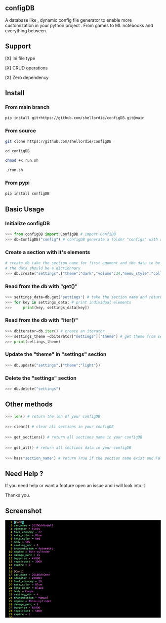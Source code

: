 ## configDB 

A database like , dynamic config file generator to enable more customization in
your python project . From games to ML notebooks and everything between.

## Support 

[X] Ini file type

[X] CRUD operations

[X] Zero dependency

## Install

### From main branch 

```bash
pip install git+https://github.com/shellordie/configDB.git@main
```

### From source

```bash
git clone https://github.com/shellordie/configDB
```

```
cd configDB
```

```bash
chmod +x run.sh
```

```bash
./run.sh
```

### From pypi 

```bash
pip install configDB
```

## Basic Usage

### Initialize configDB 

```python
>>> from configDB import ConfigDB # import ConfiDB
>>> db=ConfigDB("config") # configDB generate a folder "configs" with a file "config.ini"
```

### Create a section with it's elements 

```python
# create db take the section name for first agument and the data to be added for second argument 
# the data should be a dictionnary
>>> db.create("settings",{"theme":"dark","volume":34,"menu_style":"collapse"})
```

### Read from the db with "get()"

```python
>>> settings_data=db.get("settings") # take the section name and return a dictionnary 
>>> for key in settings_data: # print individual elements
>>>     print(key, settings_data[key])
```

### Read from the db with "iter()"

```python
>>> dbiterator=db.iter() # create an iterator
>>> settings_theme =dbiterator["settings"]["theme"] # get theme from settings
>>> print(settings_theme)
```

### Update the "theme" in  "settings" section

```python
>>> db.update("settings",{"theme":"light"}) 
```
### Delete the "settings" section

```python
>>> db.delete("settings")
```

## Other methods

```python
>>> len() # return the len of your configDB

>>> clear() # clear all sections in your configDB

>>> get_sections() # return all sections name in your configDB

>>> get_all() # return all sections data in your configDB

>>> has("section_name") # return True if the section name exist and False if not
```

## Need Help ?

If you need help or want a feature open an issue and i will look into it

Thanks you.

## Screenshot

![screenshot](rsc/img.PNG)

